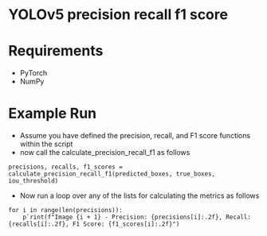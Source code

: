 # YOLOv5 precision recall f1 score

# Requirements 
- PyTorch
- NumPy

# Example Run
- Assume you have defined the precision, recall, and F1 score functions within the script
- now call the calculate_precision_recall_f1 as follows

```
precisions, recalls, f1_scores = calculate_precision_recall_f1(predicted_boxes, true_boxes, iou_threshold)
```
- Now run a loop over any of the lists for calculating the metrics as follows

```
for i in range(len(precisions)):
    p`rint(f"Image {i + 1} - Precision: {precisions[i]:.2f}, Recall: {recalls[i]:.2f}, F1 Score: {f1_scores[i]:.2f}")
```
